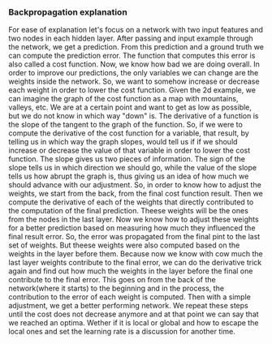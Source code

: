 ### Backpropagation explanation


For ease of explanation let's focus on a network with two input features and two nodes in each hidden layer. After passing and input example through the network, we get a prediction. From this prediction and a ground truth we can compute the prediction error. The function that computes this error is also called a cost function. Now, we know how bad we are doing overall. In order to improve our predictions, the only variables we can change are the weights inside the network. So, we want to somehow increase or decrease each weight in order to lower the cost function. Given the 2d example, we can imagine the graph of the cost function as a map with mountains, valleys, etc. We are at a certain point and want to get as low as possible, but we do not know in which way "down" is. The derivative of a function is the slope of the tangent to the graph of the function. So, if we were to compute the derivative of the cost function for a variable, that result, by telling us in which way the graph slopes, would tell us if if we should increase or decrease the value of that variable in order to lower the cost function. The slope gives us two pieces of information. The sign of the slope tells us in which direction we should go, while the value of the slope tells us how abrupt the graph is, thus giving us an idea of how much we should advance with our adjustment. So, in order to know how to adjust the weights, we start from the back, from the final cost function result. Then we compute the derivative of each of the weights that directly contributed to the computation of the final prediction. Theese weights will be the ones from the nodes in the last layer. Now we know how to adjust these weights for a better prediction based on measuring how much they influenced the final result error. So, the error was propagated from the final pint to the last set of weights. But theese weights were also computed based on the weights in the layer before them. Because now we know with cow much the last layer weights contribute to the final error, we can do the derivative trick again and find out how much the weights in the layer before the final one contribute to the final error. This goes on from the back of the network(where it starts) to the beginning and in the process, the contribution to the error of each weight is computed. Then with a simple adjustment, we get a better performing network. We repeat these steps until the cost does not decrease anymore and at that point we can say that we reached an optima. Wether if it is local or global and how to escape the local ones and set the learning rate is a discussion for another time.
